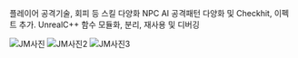 플레이어 공격기술, 회피 등 스킬 다양화
NPC AI 공격패턴 다양화 및 Checkhit, 이펙트 추가.
UnrealC++ 함수 모듈화, 분리, 재사용 및 디버깅


  ![JM사진](/Docs/img/JM사진.jpg)
  ![JM사진2](/Docs/img/JM사진2.jpg)
  ![JM사진3](/Docs/img/JM사진3.jpg)
